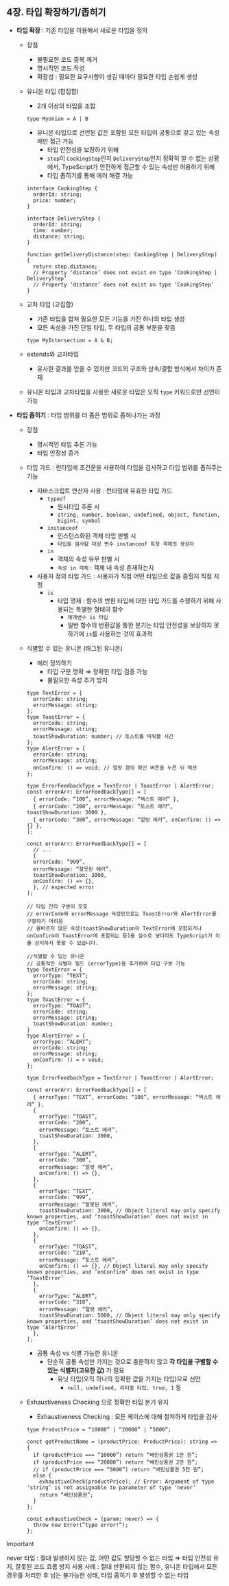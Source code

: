 ## 4장. 타입 확장하기/좁히기

- **타입 확장** : 기존 타입을 이용해서 새로운 타입을 정의
    - 장점
        - 불필요한 코드 중복 제거
        - 명시적인 코드 작성
        - 확장성 : 필요한 요구사항이 생길 때마다 필요한 타입 손쉽게 생성
    - 유니온 타입 (합집합)
        - 2개 이상의 타입을 조합
        
        ```tsx
        type MyUnion = A | B
        ```
        
        - 유니온 타입으로 선언된 값은 포함된 모든 타입이 공통으로 갖고 있는 속성에만 접근 가능
            - 타입 안전성을 보장하기 위해
            - `step`이 `CookingStep`인지 `DeliveryStep`인지 정확히 알 수 없는 상황에서, TypeScript가 안전하게 접근할 수 있는 속성만 허용하기 위해
            - 타입 좁히기를 통해 에러 해결 가능
        
        ```tsx
        interface CookingStep {
          orderId: string;
          price: number;
        }
        
        interface DeliveryStep {
          orderId: string;
          time: number;
          distance: string;
        }
        
        function getDeliveryDistance(step: CookingStep | DeliveryStep) {
          return step.distance;
          // Property ‘distance’ does not exist on type ‘CookingStep | DeliveryStep’
          // Property ‘distance’ does not exist on type ‘CookingStep’
        }
        ```
        
    - 교차 타입 (교집합)
        - 기존 타입을 합쳐 필요한 모든 기능을 가진 하나의 타입 생성
        - 모든 속성을 가진 단일 타입, 두 타입의 공통 부분을 찾음
        
        ```tsx
        type MyIntersection = A & B;
        ```
        
    - extends와 교차타입
        - 유사한 결과를 얻을 수 있지만 코드의 구조와 상속/결합 방식에서 차이가 존재
    - 유니온 타입과 교차타입을 사용한 새로운 타입은 오직 `type` 키워드로만 선언이 가능

- **타입 좁히기** : 타입 범위를 더 좁은 범위로 좁혀나가는 과정
    - 장점
        - 명시적인 타입 추론 가능
        - 타입 안정성 증가
    - 타입 가드 : 런타임에 조건문을 사용하여 타입을 검사하고 타입 범위를 좁혀주는 기능
        - 자바스크립트 연산자 사용 : 런타임에 유효한 타입 가드
            - `typeof`
                - 원시타입 추론 시
                - `string, number, boolean, undefined, object, function, bigint, symbol`
            - `instanceof`
                - 인스턴스화된 객체 타입 판별 시
                - `타입을 검사할 대상 변수 instanceof 특정 객체의 생성자`
            - `in`
                - 객체의 속성 유무 판별 시
                - `속성 in 객체` : 객체 내 속성 존재하는지
        - 사용자 정의 타입 가드 : 사용자가 직접 어떤 타입으로 값을 좁힐지 직접 지정
            - `is`
                - 타입 명제 : 함수의 반환 타입에 대한 타입 가드를 수행하기 위해 사용되는 특별한 형태의 함수
                    - `매개변수 is 타입`
                    - 일반 함수의 반환값을 통한 분기는 타입 안전성을 보장하지 못하기에 `is`를 사용하는 것이 효과적
    - 식별할 수 있는 유니온 (태그된 유니온)
        - 에러 정의하기
            - 타입 구분 명확 ⇒ 정확한 타입 검증 가능
            - 불필요한 속성 추가 방지
        
        ```tsx
        type TextError = {
          errorCode: string;
          errorMessage: string;
        };
        type ToastError = {
          errorCode: string;
          errorMessage: string;
          toastShowDuration: number; // 토스트를 띄워줄 시간
        };
        type AlertError = {
          errorCode: string;
          errorMessage: string;
          onConfirm: () => void; // 얼럿 창의 확인 버튼을 누른 뒤 액션
        };
        
        type ErrorFeedbackType = TextError | ToastError | AlertError;
        const errorArr: ErrorFeedbackType[] = [
          { errorCode: “100”, errorMessage: “텍스트 에러” },
          { errorCode: “200”, errorMessage: “토스트 에러”, toastShowDuration: 3000 },
          { errorCode: “300”, errorMessage: “얼럿 에러”, onConfirm: () => {} },
        ];
        
        const errorArr: ErrorFeedbackType[] = [
          // ...
          {
          errorCode: “999”,
          errorMessage: “잘못된 에러”,
          toastShowDuration: 3000,
          onConfirm: () => {},
          }, // expected error
        ];
        
        // 타입 간의 구분이 모호
        // errorCode와 errorMessage 속성만으로는 ToastError와 AlertError를 구별하기 어려움
        // 올바르지 않은 속성(toastShowDuration이 TextError에 포함되거나 onConfirm이 ToastError에 포함되는 등)을 실수로 넣더라도 TypeScript가 이를 감지하지 못할 수 있습니다.
        ```
        
        ```tsx
        //식별할 수 있는 유니온
        // 공통적인 식별자 필드 (errorType)을 추가하여 타입 구분 가능
        type TextError = {
          errorType: “TEXT”;
          errorCode: string;
          errorMessage: string;
        };
        type ToastError = {
          errorType: “TOAST”;
          errorCode: string;
          errorMessage: string;
          toastShowDuration: number;
        }
        type AlertError = {
          errorType: “ALERT”;
          errorCode: string;
          errorMessage: string;
          onConfirm: () = > void;
        };
        
        type ErrorFeedbackType = TextError | ToastError | AlertError;
        
        const errorArr: ErrorFeedbackType[] = [
          { errorType: “TEXT”, errorCode: “100”, errorMessage: “텍스트 에러” },
          {
            errorType: “TOAST”,
            errorCode: “200”,
            errorMessage: “토스트 에러”,
            toastShowDuration: 3000,
          },
          {
            errorType: “ALERT”,
            errorCode: “300”,
            errorMessage: “얼럿 에러”,
            onConfirm: () => {},
          },
          {
            errorType: “TEXT”,
            errorCode: “999”,
            errorMessage: “잘못된 에러”,
            toastShowDuration: 3000, // Object literal may only specify known properties, and ‘toastShowDuration’ does not exist in type ‘TextError’
            onConfirm: () => {},
          },
          {
            errorType: “TOAST”,
            errorCode: “210”,
            errorMessage: “토스트 에러”,
            onConfirm: () => {}, // Object literal may only specify known properties, and ‘onConfirm’ does not exist in type ‘ToastError’
          },
          {
            errorType: “ALERT”,
            errorCode: “310”,
            errorMessage: “얼럿 에러”,
            toastShowDuration: 5000, // Object literal may only specify known properties, and ‘toastShowDuration’ does not exist in type ‘AlertError’
          },
        ];
        ```
        
        - 공통 속성 vs 식별 가능한 유니온
            - 단순히 공통 속성만 가지는 것으로 충분하지 않고 **각 타입을 구별할 수 있는 식별자(고유한 값)** 가 필요
                - 유닛 타입(오직 하나의 정확한 값을 가지는 타입)으로 선언
                    - `null, undefined, 리터럴 타입, true, 1` 등
    - Exhaustiveness Checking 으로 정확한 타입 분기 유지
        - Exhaustiveness Checking : 모든 케이스에 대해 철저하게 타입을 검사
        
        ```tsx
        type ProductPrice = “10000” | “20000” | “5000”;
        
        const getProductName = (productPrice: ProductPrice): string => {
          if (productPrice === “10000”) return “배민상품권 1만 원”;
          if (productPrice === “20000”) return “배민상품권 2만 원”;
          // if (productPrice === “5000”) return “배민상품권 5천 원”;
          else {
            exhaustiveCheck(productPrice); // Error: Argument of type ‘string’ is not assignable to parameter of type ‘never’
            return “배민상품권”;
          }
        };
        
        const exhaustiveCheck = (param: never) => {
          throw new Error(“type error!”);
        };
        ```
        

> [!IMPORTANT]
never 타입 : 절대 발생하지 않는 값, 어떤 값도 할당할 수 없는 타입 ⇒ 타입 안전성 유지, 잘못된 코드 흐름 방지
사용 사례 : 절대 반환되지 않는 함수, 유니온 타입에서 모든 경우를 처리한 후 남는 불가능한 상태, 타입 좁히기 후 발생할 수 없는 타입
>
